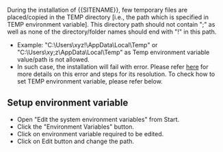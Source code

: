 During the installation of {{SITENAME}}, few temporary files are placed/copied in the TEMP directory [i.e., the path which is specified in TEMP environment variable]. This directory path should not contain ";" as well as none of the directory/folder names should end with "!" in this path.  
* Example: "C:\Users\xyz!\AppData\Local\Temp" or "C:\Users\xy;z\AppData\Local\Temp" as Temp environment variable value/path is not allowed.  
* In such case, the installation will fail with error. Please refer [here](../help-center/troubleshooting/errors/install/ops-005.md) for more details on this error and steps for its resolution. To check how to set TEMP environment variable, please refer below.

## Setup environment variable

- Open "Edit the system environment variables" from Start.  
- Click the "Environment Variables" button.
- Click on environment variable required to be edited. 
- Click on Edit button and change the path.



